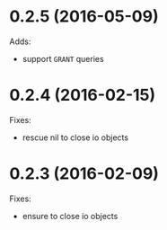 # 0.2.5 (2016-05-09)

Adds:

* support `GRANT` queries

# 0.2.4 (2016-02-15)

Fixes:

* rescue nil to close io objects

# 0.2.3 (2016-02-09)

Fixes:

* ensure to close io objects

